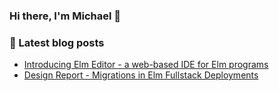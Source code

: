 ### Hi there, I'm Michael 👋

### 📘 Latest blog posts

- [Introducing Elm Editor - a web-based IDE for Elm programs](https://michaelrätzel.com/blog/introducing-elm-editor-a-web-based-ide-for-elm-programs)
- [Design Report - Migrations in Elm Fullstack Deployments](https://michaelrätzel.com/blog/design-report-migrations-in-elm-fullstack-deployments)

<!--
**Viir/Viir** is a ✨ _special_ ✨ repository because its `README.md` (this file) appears on your GitHub profile.

Here are some ideas to get you started:

- 🔭 I’m currently working on ...
- 🌱 I’m currently learning ...
- 👯 I’m looking to collaborate on ...
- 🤔 I’m looking for help with ...
- 💬 Ask me about ...
- 📫 How to reach me: ...
- 😄 Pronouns: ...
- ⚡ Fun fact: ...
-->
